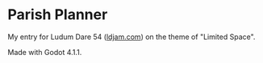 # Parish Planner
My entry for Ludum Dare 54 ([ldjam.com](https://ldjam.com)) on the theme of "Limited Space".

Made with Godot 4.1.1.
